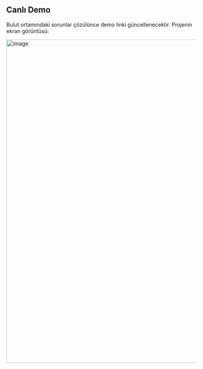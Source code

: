 ## Canlı Demo

Bulut ortamındaki sorunlar çözülünce demo linki güncellenecektir. Projenin ekran görüntüsü: 

<img width="968" height="854" alt="image" src="https://github.com/user-attachments/assets/f010bfad-c413-4ea0-8eb8-cfefecc0cc1a" />



